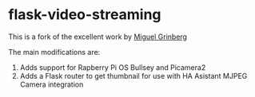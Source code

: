 flask-video-streaming
=====================

This is a fork of the excellent work by [Miguel Grinberg](https://github.com/miguelgrinberg/flask-video-streaming)

The main modifications are:

1. Adds support for Rapberry Pi OS Bullsey and Picamera2
2. Adds a Flask router to get thumbnail for use with  HA Asistant MJPEG Camera integration
